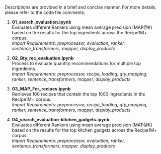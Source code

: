 Descriptions are provided in a brief and concise manner. For more details, please refer to the code file comments: 

1. **01_search_evaluation.ipynb**  
Evaluates different Rankers using mean average precision (MAP@K) based on the results for the top ingredients across the Recipe1M+ corpus.  
*Import Requirements: preprocessor, evaluation, ranker, sentence_transformers, mapper, display_products*

2. **02_Qty_rec_evaluation.ipynb**  
Process to evaluate quantity recommendations for multiple top ingredients.  
*Import Requirements: preprocessor, recipe_loading, qty_mapping, ranker, sentence_transformers, mapper, display_products*

3. **03_MAP_For_recipes.ipynb**  
Retrieves 100 recipes that contain the top 1000 ingredients in the Recipe1M+ corpus.   
*Import Requirements: preprocessor, recipe_loading, qty_mapping, ranker, sentence_transformers, mapper, display_products*

4. **04_search_evaluation-kitchen_gadgets.ipynb**  
Evaluates different Rankers using mean average precision (MAP@K) based on the results for the top kitchen gadgets across the Recipe1M+ corpus.  
*Import Requirements: preprocessor, evaluation, ranker, sentence_transformers, mapper, display_products*
